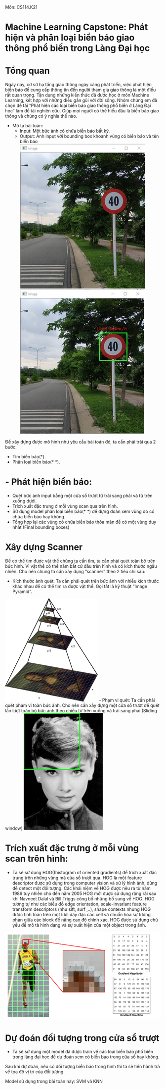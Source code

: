 Môn: CS114.K21
# Machine Learning Capstone: Phát hiện và phân loại biển báo giao thông phổ biến trong Làng Đại học
# Tổng quan
Ngày nay, cơ sở hạ tầng giao thông ngày càng phát triển, việc phát hiện biển báo để cung cấp thông tin đến người tham gia giao thông là một điều rất quan trọng. Tận dụng những kiến thức đã được học ở môn Machine Learning, kết hợp với những điều gần gũi với đời sống. Nhóm chúng em đã chọn đề tài “Phát hiện các loại biển báo giao thông phổ biến ở Làng Đại học” làm đề tài nghiên cứu. Giúp mọi người có thể hiểu đâu là biển báo giao thông và chúng có ý nghĩa thế nào.

- Mô tả bài toán:
  - Input: Một bức ảnh có chứa biển báo bất kỳ.
  - Output: Ảnh input với bounding box khoanh vùng có biển báo và tên biển báo
<img src="images/2.jpg"><img src="images/1.jpg">

Để xây dựng được mô hình như yêu cầu bài toán đó, ta cần phải trải qua 2 bước:
- Tìm biển báo(*).
- Phân loại biển báo(* *).
# - Phát hiện biển báo:
- Quét bức ảnh input bằng một cửa sổ trượt từ trái sang phải và từ trên xuống dưới.
- Trích xuất đặc trưng ở mỗi vùng scan qua trên hình.
- Sử dụng model phân loại biển báo(* *) để dựng đoán xem vùng đó có chứa biển báo hay không.
- Tổng hợp lại các vùng có chứa biển báo thỏa mãn để có một vùng duy nhất (Final bounding boxes)
# Xây dựng Scanner
Để có thể tìm được vật thể chúng ta cần tìm, ta cần phải quét toàn bộ trên bức hình. Vì vật thể có thể nằm bất cứ đâu trên hình và có kích thước ngẫu nhiên. Cho nên chúng ta cần xây dụng “scanner” theo 2 tiêu chí sau:

- Kích thước ảnh quét: Ta cần phải quét trên bức ảnh với nhiều kích thước khác nhau để có thể tìm ra được vật thể. Gọi tắt là kỹ thuật “Image Pyramid”.

<img src="images/3.png">
- Phạm vi quét: Ta cần phải quét phạm vi toàn bức ảnh. Cho nên cần xây dựng một cửa sổ trượt để quét lần lượt toàn bộ bức ảnh theo chiều từ trên xuống và trái sang phải.(Sliding window)
<img src="images/sliding_window_example.gif">

# Trích xuất đặc trưng ở mỗi vùng scan trên hình:
- Ta sẽ sử dụng HOG((histogram of oriented gradients) để trích xuất đặc trưng trên những vùng mà cửa sổ trượt qua.
HOG là một feature descriptor được sử dụng trong computer vision và xử lý hình ảnh, dùng để detect một đối tượng. Các khái niệm về HOG được nêu ra từ năm 1986 tuy nhiên cho đến năm 2005 HOG mới được sử dụng rộng rãi sau khi Navneet Dalal và Bill Triggs công bố những bổ sung về HOG. HOG tương tự như các biểu đồ edge orientation, scale-invariant feature transform descriptors (như sift, surf ,..), shape contexts nhưng HOG được tính toán trên một lưới dày đặc các cell và chuẩn hóa sự tương phản giữa các block để nâng cao độ chính xác. HOG được sử dụng chủ yếu để mô tả hình dạng và sự xuất hiện của một object trong ảnh.
<img src="images/4.png">

# Dự đoán đối tượng trong cửa sổ trượt
- Ta sẽ sử dụng một model đã được train về các loại biển báo phổ biến trong làng đại học để dự đoán xem có biển báo trong cửa sổ hay không.

Sau khi dự đoán, nếu có đối tượng biển báo trong hình thì ta sẽ tiến hành trả về tọa độ vị trí của đối tượng.

Model sử dụng trong bài toán này: SVM và KNN

